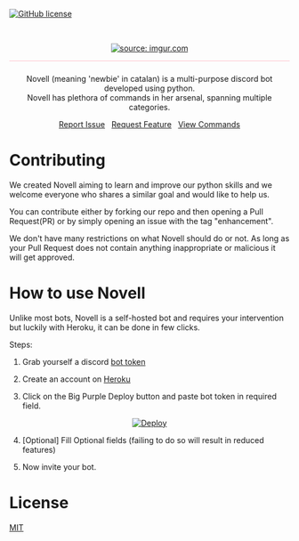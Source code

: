 <!--
*** Thanks for checking out the Novell. If you have a suggestion
*** that would make this better, please fork the repo and create a pull request
*** or simply open an issue with the tag "enhancement".
*** Thanks again! Now go create something AMAZING! :D
-->

<p align="center">

[![GitHub license](https://img.shields.io/github/license/baneetparmar/Novell)](https://github.com/baneetparmar/Novell/blob/main/LICENSE)

<br/>
<!-- PROJECT LOGO -->
<p align='center'>
<a href=""><img src="https://imgur.com/1cd1EsZ.png" title="source: imgur.com" /></a>
</p>
</p>

<hr style=
    'height: 1px;
    color: #pink;
    background-color: pink;'>
  <h3 align="center"></h3>
<p align='center'>
Novell (meaning 'newbie' in catalan) is a multi-purpose discord bot developed using python.<br>
Novell has plethora of commands in her arsenal, spanning multiple categories.
</p>
<p align='center'>
<a href='https://github.com/baneetparmar/Novell/issues'>Report Issue</a>&nbsp&nbsp
<a href='https://github.com/baneetparmar/Novell/issues'>Request Feature</a>&nbsp&nbsp
<a href='https://baneetparmar.github.io/Novell/'> View Commands </a>
</p>

# Contributing

We created Novell aiming to learn and improve our python skills and we welcome everyone who shares a similar goal and would like to help us.

You can contribute either by forking our repo and then opening a Pull Request(PR)
or
by simply opening an issue with the tag "enhancement".

We don't have many restrictions on what Novell should do or not. As long as your Pull Request does not contain anything inappropriate or malicious it will get approved.

# How to use Novell

Unlike most bots, Novell is a self-hosted bot and requires your intervention but luckily with Heroku, it can be done in few clicks.

Steps:

1. Grab yourself a discord [bot token](https://discord.com/developers/applications)

2. Create an account on [Heroku](https://herokuapp.com/)

3. Click on the Big Purple Deploy button and paste bot token in required field.
<p align='center'>
<a href="https://heroku.com/deploy?template=https://github.com/baneetparmar/nuub_bot/tree/main">
  <img src="https://www.herokucdn.com/deploy/button.svg"  alt="Deploy">
</a>
</p>

4. [Optional] Fill Optional fields (failing to do so will result in reduced features)

5. Now invite your bot.

# License

<a href="https://choosealicense.com/licenses/mit/">MIT<a/>
